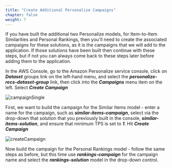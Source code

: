 ```yaml
---
title: "Create Additional Personalize Campaigns"
chapter: false
weight: 7
---
```


If you have built the additional two Personalize models, for Item-to-Item Similarities and Personal Rankings, then you'll need to create the associated campaigns for these solutions, as it is the campaigns that we will add to the application. If those solutions have been built then continue with these steps, but if not you can always come back to these steps later before adding them to the application.

In the AWS Console, go to the Amazon Personalize service console, click on ***Dataset*** groups link on the left-hand menu, and select the ***personalize-recs-dataset-group*** link, then click into the ***Campaigns*** menu item on the left. Select ***Create Campaign***

![campaignSingle](/images/campaignSingle.png)

First, we want to build the campaign for the Similar Items model - enter a name for the campaign, such as ***similar-items-campaign***, select via the drop-down that solution that you previously built in the console, ***similar-items-solution***, and ensure that minimum TPS is set to ***1***. Hit ***Create Campaign***

![createCampaign](/images/createCampaign.png)

Now build the campaign for the Personal Rankings model - follow the same steps as before, but this time use ***rankings-campaign*** for the campaign name and select the ***rankings-solution*** model in the drop-down control.
